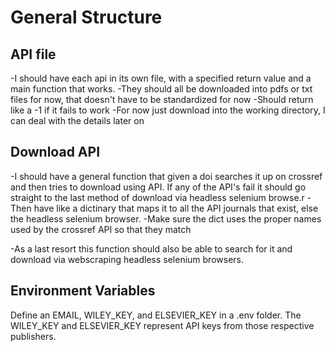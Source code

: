 # General Structure

## API file

-I should have each api in its own file, with a specified return value and a main function that works.
-They should all be downloaded into pdfs or txt files for now, that doesn't have to be standardized for now
-Should return like a -1 if it fails to work
-For now just download into the working directory, I can deal with the details later on

## Download API

-I should have a general function that given a doi searches it up on crossref and then tries to download using API. If
any of the API's fail it should go straight to the last method of download via headless selenium browse.r
-Then have like a dictinary that maps it to all the API journals that exist, else the headless selenium browser.
-Make sure the dict uses the proper names used by the crossref API so that they match

-As a last resort this function should also be able to search for it and download via webscraping headless selenium browsers.

## Environment Variables

Define an EMAIL, WILEY_KEY, and ELSEVIER_KEY in a .env folder. The WILEY_KEY and ELSEVIER_KEY represent API keys from
those respective publishers.
